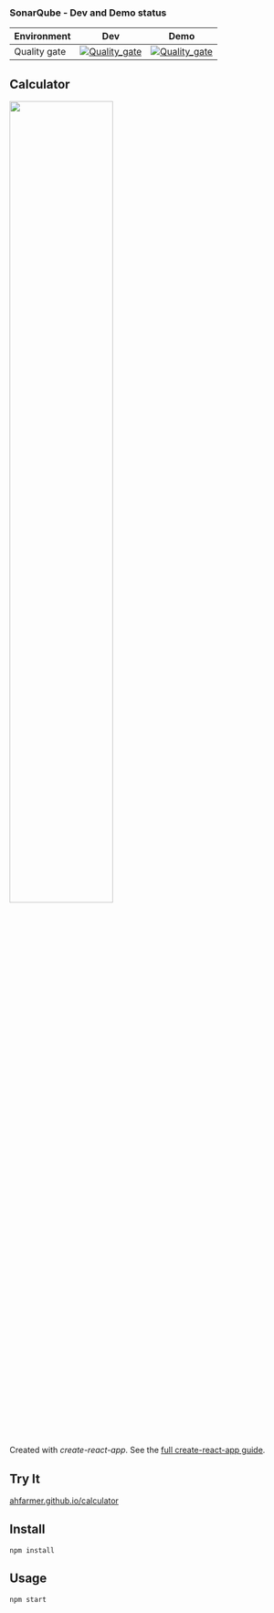 ### SonarQube - Dev and Demo status
Environment | Dev | Demo |
--- | --- | --- |
Quality gate | [![Quality_gate](http://54.226.188.193:9000/api/project_badges/quality_gate?project=test--master)](http://54.226.188.193:9000/dashboard?id=test--master) | [![Quality_gate](https://sonarqube.bitcotapps.com/api/project_badges/quality_gate?project=test--master)](https://sonarqube.bitcotapps.com/dashboard?id=test--master) |

Calculator
---
<img src="Logotype primary.png" width="60%" height="60%" />

Created with *create-react-app*. See the [full create-react-app guide](https://github.com/facebookincubator/create-react-app/blob/master/packages/react-scripts/template/README.md).



Try It
---

[ahfarmer.github.io/calculator](https://ahfarmer.github.io/calculator/)



Install
---

`npm install`



Usage
---

`npm start`
